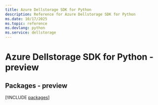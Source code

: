 ```yaml
---
title: Azure Dellstorage SDK for Python
description: Reference for Azure Dellstorage SDK for Python
ms.date: 10/17/2025
ms.topic: reference
ms.devlang: python
ms.service: dellstorage
---
```

# Azure Dellstorage SDK for Python - preview
## Packages - preview
[!INCLUDE [packages](dellstorage-index.md)]